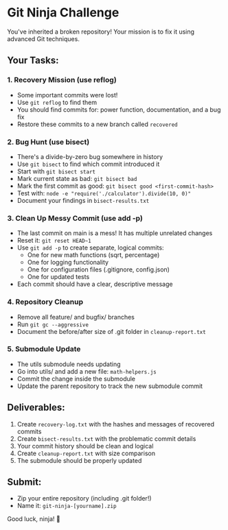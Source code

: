 # Git Ninja Challenge

You've inherited a broken repository! Your mission is to fix it using advanced Git techniques.

## Your Tasks:

### 1. Recovery Mission (use reflog)
- Some important commits were lost! 
- Use `git reflog` to find them
- You should find commits for: power function, documentation, and a bug fix
- Restore these commits to a new branch called `recovered`

### 2. Bug Hunt (use bisect)
- There's a divide-by-zero bug somewhere in history
- Use `git bisect` to find which commit introduced it
- Start with `git bisect start`
- Mark current state as bad: `git bisect bad`
- Mark the first commit as good: `git bisect good <first-commit-hash>`
- Test with: `node -e "require('./calculator').divide(10, 0)"`
- Document your findings in `bisect-results.txt`

### 3. Clean Up Messy Commit (use add -p)
- The last commit on main is a mess! It has multiple unrelated changes
- Reset it: `git reset HEAD~1`
- Use `git add -p` to create separate, logical commits:
  - One for new math functions (sqrt, percentage)
  - One for logging functionality
  - One for configuration files (.gitignore, config.json)
  - One for updated tests
- Each commit should have a clear, descriptive message

### 4. Repository Cleanup
- Remove all feature/ and bugfix/ branches
- Run `git gc --aggressive`
- Document the before/after size of .git folder in `cleanup-report.txt`

### 5. Submodule Update
- The utils submodule needs updating
- Go into utils/ and add a new file: `math-helpers.js`
- Commit the change inside the submodule
- Update the parent repository to track the new submodule commit

## Deliverables:
1. Create `recovery-log.txt` with the hashes and messages of recovered commits
2. Create `bisect-results.txt` with the problematic commit details  
3. Your commit history should be clean and logical
4. Create `cleanup-report.txt` with size comparison
5. The submodule should be properly updated

## Submit:
- Zip your entire repository (including .git folder!)
- Name it: `git-ninja-[yourname].zip`

Good luck, ninja! 🥷
